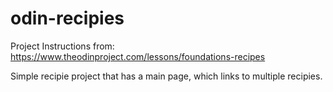 # odin-recipies
Project Instructions from: https://www.theodinproject.com/lessons/foundations-recipes

Simple recipie project that has a main page, which links to multiple recipies.
